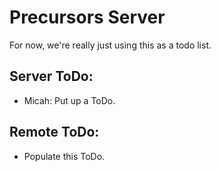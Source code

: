 # Precursors Server

For now, we're really just using this as a todo list.

## Server ToDo:
 * Micah: Put up a ToDo.

## Remote ToDo:
 * Populate this ToDo.

